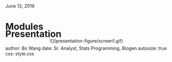 Presentation
========================================================
author: Bo Wang
date: Sr. Analyst, Stats Programming, Biogen
autosize: true
css: style.css

<div class="footer" style="margin-top:-180px;"> June 13, 2019 </div>



Modules
========================================================

<center>
![](presentation-figure/screen1.gif)
</center>

